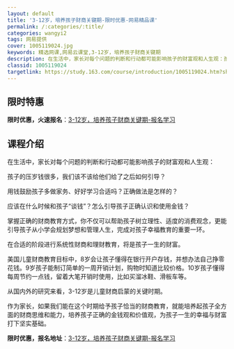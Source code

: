 ```yaml
---
layout: default
title: '3-12岁，培养孩子财商关键期-限时优惠-网易精品课'
permalink: /:categories/:title/
categories: wangyi2
tags: 网易提供
cover: 1005119024.jpg
keywords: 精选网课,网易云课堂,3-12岁，培养孩子财商关键期
description: 在生活中，家长对每个问题的判断和行动都可能影响孩子的财富观和人生观：孩子的压岁钱很多，我们该不该给他们给了之后如何引导？
classid: 1005119024
targetlink: https://study.163.com/course/introduction/1005119024.htm?share=1&shareId=1025206652&utm_campaign=share&utm_medium=iphoneShare&utm_source=&utm_u=1025206652
---
```


## 限时特惠

**限时优惠，火速报名**：[3-12岁，培养孩子财商关键期-报名学习](https://study.163.com/course/introduction/1005119024.htm?share=1&shareId=1025206652&utm_campaign=share&utm_medium=iphoneShare&utm_source=&utm_u=1025206652)

## 课程介绍

在生活中，家长对每个问题的判断和行动都可能影响孩子的财富观和人生观：

孩子的压岁钱很多，我们该不该给他们给了之后如何引导？

用钱鼓励孩子多做家务、好好学习合适吗？正确做法是怎样的？

应该在什么时候和孩子“谈钱”？怎么引导孩子正确认识和使用金钱？



掌握正确的财商教育方式，你不仅可以帮助孩子树立理性、适度的消费观念，更能引导孩子从小学会规划梦想和管理人生，完成对孩子幸福教育的重要一环。



在合适的阶段进行系统性财商和理财教育，将是孩子一生的财富。



美国儿童财商教育目标中，8岁会让孩子懂得在银行开户存钱，并想办法自己挣零花钱。9岁孩子能制订简单的一周开销计划，购物时知道比较价格。10岁孩子懂得每周节约一点钱，留着大笔开销时使用，比如买溜冰鞋、滑板车等。



从国内外的研究来看，3-12岁是儿童财商启蒙的关键时期。



作为家长，如果我们能在这个时期给予孩子恰当的财商教育，就能培养起孩子全方面的财商思维和能力，培养孩子正确的金钱观和价值观，为孩子一生的幸福与财富打下坚实基础。

**限时优惠，报名地址**：[3-12岁，培养孩子财商关键期-报名学习](https://study.163.com/course/introduction/1005119024.htm?share=1&shareId=1025206652&utm_campaign=share&utm_medium=iphoneShare&utm_source=&utm_u=1025206652)

